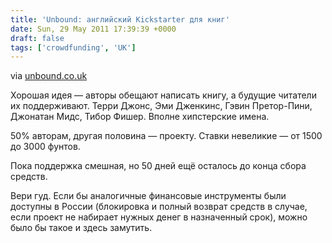 ```yaml
---
title: 'Unbound: английский Kickstarter для книг'
date: Sun, 29 May 2011 17:39:39 +0000
draft: false
tags: ['crowdfunding', 'UK']
---
```


via [unbound.co.uk](http://www.unbound.co.uk/books)

Хорошая идея — авторы обещают написать книгу, а будущие читатели их поддерживают. Терри Джонс, Эми Дженкинс, Гэвин Претор-Пини, Джонатан Мидс, Тибор Фишер. Вполне хипстерские имена.

50% авторам, другая половина — проекту. Ставки невеликие — от 1500 до 3000 фунтов.

Пока поддержка смешная, но 50 дней ещё осталось до конца сбора средств.

Вери гуд. Если бы аналогичные финансовые инструменты были доступны в России (блокировка и полный возврат средств в случае, если проект не набирает нужных денег в назначенный срок), можно было бы такое и здесь замутить.